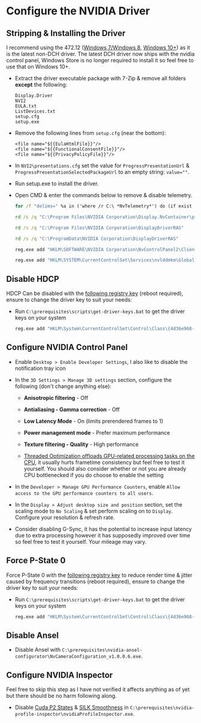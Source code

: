 # Configure the NVIDIA Driver

## Stripping & Installing the Driver

I recommend using the 472.12 ([Windows 7/Windows 8](https://www.nvidia.com/en-us/drivers/results/180551), [Windows 10+](https://www.nvidia.com/download/driverResults.aspx/180555/en-us/)) as it is the latest non-DCH driver. The latest DCH driver now ships with the nvidia control panel, Windows Store is no longer required to install it so feel free to use that on Windows 10+.

- Extract the driver executable package with 7-Zip & remove all folders **except** the following:

    ```
    Display.Driver
    NVI2
    EULA.txt
    ListDevices.txt
    setup.cfg
    setup.exe
    ```
        
- Remove the following lines from ``setup.cfg`` (near the bottom):

    ```
    <file name="${{EulaHtmlFile}}"/>
    <file name="${{FunctionalConsentFile}}"/>
    <file name="${{PrivacyPolicyFile}}"/>
    ```

- In ``NVI2\presentations.cfg`` set the value for ``ProgressPresentationUrl`` & ``ProgressPresentationSelectedPackageUrl`` to an empty string: ``value=""``.

- Run setup.exe to install the driver.

- Open CMD & enter the commands below to remove & disable telemetry.

    ```bat
    for /f "delims=" %a in ('where /r C:\ *NvTelemetry*') do (if exist "%a" (del /f /q /s "%a"))

    rd /s /q "C:\Program Files\NVIDIA Corporation\Display.NvContainer\plugins\LocalSystem\DisplayDriverRAS"

    rd /s /q "C:\Program Files\NVIDIA Corporation\DisplayDriverRAS"

    rd /s /q "C:\ProgramData\NVIDIA Corporation\DisplayDriverRAS"

    reg.exe add "HKLM\SOFTWARE\NVIDIA Corporation\NvControlPanel2\Client" /v "OptInOrOutPreference" /t REG_DWORD /d 0 /f 

    reg.exe add "HKLM\SYSTEM\CurrentControlSet\Services\nvlddmkm\Global\Startup" /v "SendTelemetryData" /t REG_DWORD /d 0 /f
    ```

## Disable HDCP

HDCP Can be disabled with the [following registry key](https://github.com/djdallmann/GamingPCSetup/blob/master/CONTENT/RESEARCH/WINDRIVERS/README.md#q-are-there-any-configuration-options-that-allow-you-to-disable-hdcp-when-using-nvidia-based-graphics-cards) (reboot required), ensure to change the driver key to suit your needs:

- Run ``C:\prerequisites\scripts\get-driver-keys.bat`` to get the driver keys on your system
        
    ```bat
    reg.exe add "HKLM\System\CurrentControlSet\Control\Class\{4d36e968-e325-11ce-bfc1-08002be10318}\0000" /v "RMHdcpKeyglobZero" /t REG_DWORD /d "1" /f
    ```

## Configure NVIDIA Control Panel

- Enable ``Desktop > Enable Developer Settings``, I also like to disable the notification tray icon

- In the ``3D Settings > Manage 3D settings`` section, configure the following (don't change anything else):

    - **Anisotropic filtering** - Off

    - **Antialiasing - Gamma correction** - Off

    - **Low Latency Mode** - On (limits prerendered frames to 1)

    - **Power management mode** - Prefer maximum performance

    - **Texture filtering - Quality** - High performance

    - [Threaded Optimization offloads GPU-related processing tasks on the CPU](https://tweakguides.pcgamingwiki.com/NVFORCE_8.html), it usually hurts frametime consistency but feel free to test it yourself. You should also consider whether or not you are already CPU bottlenecked if you do choose to enable the setting

- In the ``Developer > Manage GPU Performance Counters``, enable ``Allow access to the GPU performance counters to all users``.

- In the ``Display > Adjust desktop size and position`` section, set the scaling mode to ``No Scaling`` & set perform scaling on to ``Display``. Configure your resolution & refresh rate.

- Consider disabling G-Sync, it has the potential to increase input latency due to extra processing however it has supposedly improved over time so feel free to test it yourself. Your mileage may vary.

## Force P-State 0
    
Force P-State 0 with the [following registry key](https://github.com/djdallmann/GamingPCSetup/blob/master/CONTENT/RESEARCH/WINDRIVERS/README.md#q-is-there-a-registry-setting-that-can-force-your-display-adapter-to-remain-at-its-highest-performance-state-pstate-p0) to reduce render time & jitter caused by frequency transitions (reboot required), ensure to change the driver key to suit your needs:

- Run ``C:\prerequisites\scripts\get-driver-keys.bat`` to get the driver keys on your system

    ```bat
    reg.exe add "HKLM\System\CurrentControlSet\Control\Class\{4d36e968-e325-11ce-bfc1-08002be10318}\0000" /v "DisableDynamicPstate" /t REG_DWORD /d "1" /f
    ```

## Disable Ansel

- Disable Ansel with ``C:\prerequisites\nvidia-ansel-configurator\NvCameraConfiguration_v1.0.0.6.exe``.

## Configure NVIDIA Inspector

Feel free to skip this step as I have not verified it affects anything as of yet but there should be no harm following along.

- Disable [Cuda P2 States](https://babeltechreviews.com/nvidia-cuda-force-p2-state) & [SILK Smoothness](https://www.avsim.com/forums/topic/552651-nvidia-setting-silk-smoothness) in ``C:\prerequisites\nvidia-profile-inspector\nvidiaProfileInspector.exe``. 
